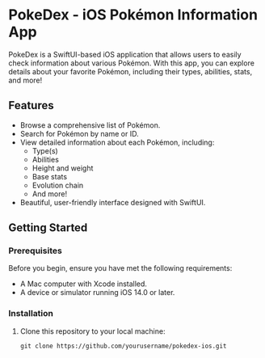 # PokeDex - iOS Pokémon Information App


PokeDex is a SwiftUI-based iOS application that allows users to easily check information about various Pokémon. With this app, you can explore details about your favorite Pokémon, including their types, abilities, stats, and more!

## Features

- Browse a comprehensive list of Pokémon.
- Search for Pokémon by name or ID.
- View detailed information about each Pokémon, including:
  - Type(s)
  - Abilities
  - Height and weight
  - Base stats
  - Evolution chain
  - And more!
- Beautiful, user-friendly interface designed with SwiftUI.

## Getting Started

### Prerequisites

Before you begin, ensure you have met the following requirements:

- A Mac computer with Xcode installed.
- A device or simulator running iOS 14.0 or later.

### Installation

1. Clone this repository to your local machine:

   ```shell
   git clone https://github.com/yourusername/pokedex-ios.git
